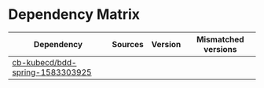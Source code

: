 # Dependency Matrix

Dependency | Sources | Version | Mismatched versions
---------- | ------- | ------- | -------------------
[cb-kubecd/bdd-spring-1583303925](https://github.com/cb-kubecd/bdd-spring-1583303925.git) |  | []() | 
